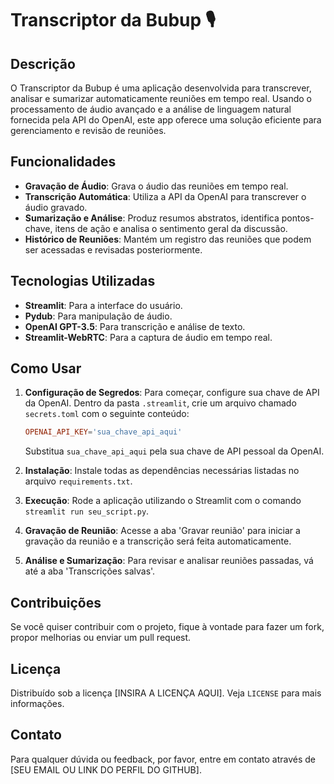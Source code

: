 # Transcriptor da Bubup 🎙️

## Descrição
O Transcriptor da Bubup é uma aplicação desenvolvida para transcrever, analisar e sumarizar automaticamente reuniões em tempo real. Usando o processamento de áudio avançado e a análise de linguagem natural fornecida pela API do OpenAI, este app oferece uma solução eficiente para gerenciamento e revisão de reuniões.

## Funcionalidades
- **Gravação de Áudio**: Grava o áudio das reuniões em tempo real.
- **Transcrição Automática**: Utiliza a API da OpenAI para transcrever o áudio gravado.
- **Sumarização e Análise**: Produz resumos abstratos, identifica pontos-chave, itens de ação e analisa o sentimento geral da discussão.
- **Histórico de Reuniões**: Mantém um registro das reuniões que podem ser acessadas e revisadas posteriormente.

## Tecnologias Utilizadas
- **Streamlit**: Para a interface do usuário.
- **Pydub**: Para manipulação de áudio.
- **OpenAI GPT-3.5**: Para transcrição e análise de texto.
- **Streamlit-WebRTC**: Para a captura de áudio em tempo real.

## Como Usar
1. **Configuração de Segredos**: Para começar, configure sua chave de API da OpenAI. Dentro da pasta `.streamlit`, crie um arquivo chamado `secrets.toml` com o seguinte conteúdo:

    ```toml
    OPENAI_API_KEY='sua_chave_api_aqui'
    ```
    
    Substitua `sua_chave_api_aqui` pela sua chave de API pessoal da OpenAI.

2. **Instalação**: Instale todas as dependências necessárias listadas no arquivo `requirements.txt`.

3. **Execução**: Rode a aplicação utilizando o Streamlit com o comando `streamlit run seu_script.py`.

4. **Gravação de Reunião**: Acesse a aba 'Gravar reunião' para iniciar a gravação da reunião e a transcrição será feita automaticamente.

5. **Análise e Sumarização**: Para revisar e analisar reuniões passadas, vá até a aba 'Transcrições salvas'.

## Contribuições
Se você quiser contribuir com o projeto, fique à vontade para fazer um fork, propor melhorias ou enviar um pull request.

## Licença
Distribuído sob a licença [INSIRA A LICENÇA AQUI]. Veja `LICENSE` para mais informações.

## Contato
Para qualquer dúvida ou feedback, por favor, entre em contato através de [SEU EMAIL OU LINK DO PERFIL DO GITHUB].


